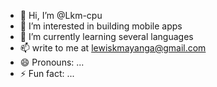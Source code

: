 - 👋 Hi, I’m @Lkm-cpu
- 👀 I’m interested in building mobile apps
- 🌱 I’m currently learning several languages
- 📫 write to me at lewiskmayanga@gmail.com
- 😄 Pronouns: ...
- ⚡ Fun fact: ...

<!---
Lkm-cpu/Lkm-cpu is a ✨ special ✨ repository because its `README.md` (this file) appears on your GitHub profile.
You can click the Preview link to take a look at your changes.
--->
